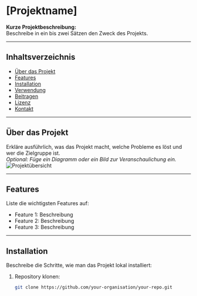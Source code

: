 # [Projektname]

**Kurze Projektbeschreibung:**  
Beschreibe in ein bis zwei Sätzen den Zweck des Projekts.

---

## Inhaltsverzeichnis

- [Über das Projekt](#über-das-projekt)
- [Features](#features)
- [Installation](#installation)
- [Verwendung](#verwendung)
- [Beitragen](#beitragen)
- [Lizenz](#lizenz)
- [Kontakt](#kontakt)

---

## Über das Projekt

Erkläre ausführlich, was das Projekt macht, welche Probleme es löst und wer die Zielgruppe ist.  
*Optional: Füge ein Diagramm oder ein Bild zur Veranschaulichung ein.*  
![Projektübersicht](Pfad/zu/Deinem/Bild_ProjektUebersicht.png)

---

## Features

Liste die wichtigsten Features auf:
- Feature 1: Beschreibung
- Feature 2: Beschreibung
- Feature 3: Beschreibung

---

## Installation

Beschreibe die Schritte, wie man das Projekt lokal installiert:
1. Repository klonen:
   ```bash
   git clone https://github.com/your-organisation/your-repo.git
